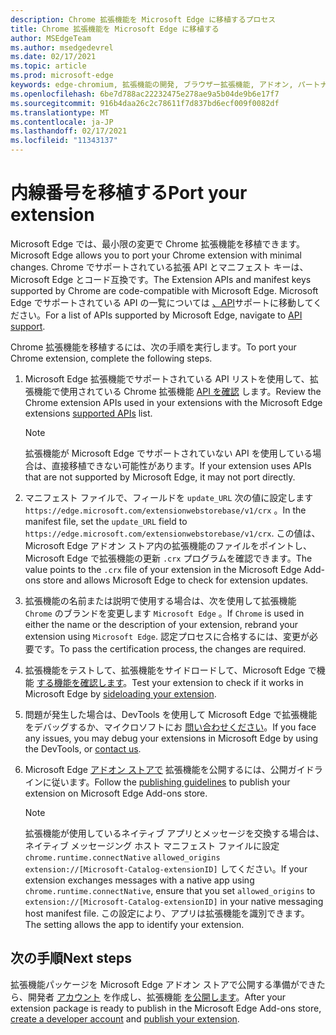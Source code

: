 ```yaml
---
description: Chrome 拡張機能を Microsoft Edge に移植するプロセス
title: Chrome 拡張機能を Microsoft Edge に移植する
author: MSEdgeTeam
ms.author: msedgedevrel
ms.date: 02/17/2021
ms.topic: article
ms.prod: microsoft-edge
keywords: edge-chromium, 拡張機能の開発, ブラウザー拡張機能, アドオン, パートナー センター, 開発者
ms.openlocfilehash: 6be7d788ac22232475e278ae9a5b04de9b6e17f7
ms.sourcegitcommit: 916b4daa26c2c78611f7d837bd6ecf009f0082df
ms.translationtype: MT
ms.contentlocale: ja-JP
ms.lasthandoff: 02/17/2021
ms.locfileid: "11343137"
---
```

# <span data-ttu-id="46229-104">内線番号を移植する</span><span class="sxs-lookup"><span data-stu-id="46229-104">Port your extension</span></span>  

<span data-ttu-id="46229-105">Microsoft Edge では、最小限の変更で Chrome 拡張機能を移植できます。</span><span class="sxs-lookup"><span data-stu-id="46229-105">Microsoft Edge allows you to port your Chrome extension with minimal changes.</span></span>  <span data-ttu-id="46229-106">Chrome でサポートされている拡張 API とマニフェスト キーは、Microsoft Edge とコード互換です。</span><span class="sxs-lookup"><span data-stu-id="46229-106">The Extension APIs and manifest keys supported by Chrome are code-compatible with Microsoft Edge.</span></span>  <span data-ttu-id="46229-107">Microsoft Edge でサポートされている API の一覧については [、API][ExtensionApiSupport]サポートに移動してください。</span><span class="sxs-lookup"><span data-stu-id="46229-107">For a list of APIs supported by Microsoft Edge, navigate to [API support][ExtensionApiSupport].</span></span>  

<span data-ttu-id="46229-108">Chrome 拡張機能を移植するには、次の手順を実行します。</span><span class="sxs-lookup"><span data-stu-id="46229-108">To port your Chrome extension, complete the following steps.</span></span>  

1.  <span data-ttu-id="46229-109">Microsoft Edge 拡張機能でサポートされている API リストを使用して、拡張機能で使用されている Chrome 拡張機能 [API を確認][ExtensionApiSupport] します。</span><span class="sxs-lookup"><span data-stu-id="46229-109">Review the Chrome extension APIs used in your extensions with the Microsoft Edge extensions [supported APIs][ExtensionApiSupport] list.</span></span>  
    
    > [!NOTE]
    > <span data-ttu-id="46229-110">拡張機能が Microsoft Edge でサポートされていない API を使用している場合は、直接移植できない可能性があります。</span><span class="sxs-lookup"><span data-stu-id="46229-110">If your extension uses APIs that are not supported by Microsoft Edge, it may not port directly.</span></span>  
    
1.  <span data-ttu-id="46229-111">マニフェスト ファイルで、フィールドを `update_URL` 次の値に設定します `https://edge.microsoft.com/extensionwebstorebase/v1/crx` 。</span><span class="sxs-lookup"><span data-stu-id="46229-111">In the manifest file, set the `update_URL` field to `https://edge.microsoft.com/extensionwebstorebase/v1/crx`.</span></span>  <span data-ttu-id="46229-112">この値は、Microsoft Edge アドオン ストア内の拡張機能のファイルをポイントし、Microsoft Edge で拡張機能の更新 `.crx` プログラムを確認できます。</span><span class="sxs-lookup"><span data-stu-id="46229-112">The value points to the `.crx` file of your extension in the Microsoft Edge Add-ons store and allows Microsoft Edge to check for extension updates.</span></span>  
1.  <span data-ttu-id="46229-113">拡張機能の名前または説明で使用する場合は、次を使用して拡張機能 `Chrome` のブランドを変更します `Microsoft Edge` 。</span><span class="sxs-lookup"><span data-stu-id="46229-113">If `Chrome` is used in either the name or the description of your extension, rebrand your extension using `Microsoft Edge`.</span></span>  <span data-ttu-id="46229-114">認定プロセスに合格するには、変更が必要です。</span><span class="sxs-lookup"><span data-stu-id="46229-114">To pass the certification process, the changes are required.</span></span>  
1.  <span data-ttu-id="46229-115">拡張機能をテストして、拡張機能をサイドロードして、Microsoft Edge で機能 [する機能を確認します][ExtensionsGettingStartedExtensionSideloading]。</span><span class="sxs-lookup"><span data-stu-id="46229-115">Test your extension to check if it works in Microsoft Edge by [sideloading your extension][ExtensionsGettingStartedExtensionSideloading].</span></span>  
1.  <span data-ttu-id="46229-116">問題が発生した場合は、DevTools を使用して Microsoft Edge で拡張機能をデバッグするか、マイクロソフトにお [問い合わせください][mailtoExtensionMicrosoft]。</span><span class="sxs-lookup"><span data-stu-id="46229-116">If you face any issues, you may debug your extensions in Microsoft Edge by using the DevTools, or [contact us][mailtoExtensionMicrosoft].</span></span>  
1.  <span data-ttu-id="46229-117">Microsoft Edge [アドオン ストアで][ExtensionsPublishPublishExtension] 拡張機能を公開するには、公開ガイドラインに従います。</span><span class="sxs-lookup"><span data-stu-id="46229-117">Follow the [publishing guidelines][ExtensionsPublishPublishExtension] to publish your extension on Microsoft Edge Add-ons store.</span></span>  
    
    > [!NOTE]
    > <span data-ttu-id="46229-118">拡張機能が使用しているネイティブ アプリとメッセージを交換する場合は、ネイティブ メッセージング ホスト マニフェスト ファイルに設定 `chrome.runtime.connectNative` `allowed_origins` `extension://[Microsoft-Catalog-extensionID]` してください。</span><span class="sxs-lookup"><span data-stu-id="46229-118">If your extension exchanges messages with a native app using `chrome.runtime.connectNative`, ensure that you set `allowed_origins` to `extension://[Microsoft-Catalog-extensionID]` in your native messaging host manifest file.</span></span>  <span data-ttu-id="46229-119">この設定により、アプリは拡張機能を識別できます。</span><span class="sxs-lookup"><span data-stu-id="46229-119">The setting allows the app to identify your extension.</span></span>  
    
## <span data-ttu-id="46229-120">次の手順</span><span class="sxs-lookup"><span data-stu-id="46229-120">Next steps</span></span>  

<span data-ttu-id="46229-121">拡張機能パッケージを Microsoft Edge アドオン ストアで公開する準備ができたら、開発者 [アカウント][ExtensionsPublishCreateDevAccount] を作成し、拡張機能 [を公開します][ExtensionsPublishPublishExtension]。</span><span class="sxs-lookup"><span data-stu-id="46229-121">After your extension package is ready to publish in the Microsoft Edge Add-ons store, [create a developer account][ExtensionsPublishCreateDevAccount] and [publish your extension][ExtensionsPublishPublishExtension].</span></span>  

<!-- links -->  

[ExtensionApiSupport]: ./api-support.md "API サポート |Microsoft Docs"  
[ExtensionsGettingStartedExtensionSideloading]: ../getting-started/extension-sideloading.md "拡張機能をサイドロード|Microsoft Docs"  
[ExtensionsPublishCreateDevAccount]: ../publish/create-dev-account.md "開発者登録|Microsoft Docs"  
[ExtensionsPublishPublishExtension]: ../publish/publish-extension.md "拡張機能を公開|Microsoft Docs"  

[ChromeDeveloperWebStorePayments]: https://developer.chrome.com/webstore/one_time_payments "1 回払い|Chrome 開発者"  

[mailtoExtensionMicrosoft]: mailto:ext_dev_support@microsoft.com "ext_dev_support@microsoft.com"  
